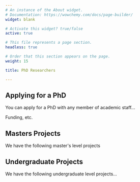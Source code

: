 ```yaml
---
# An instance of the About widget.
# Documentation: https://wowchemy.com/docs/page-builder/
widget: blank

# Activate this widget? true/false
active: true

# This file represents a page section.
headless: true

# Order that this section appears on the page.
weight: 15

title: PhD Researchers

---
```


## Applying for a PhD

You can apply for a PhD with any member of academic staff... 

Funding, etc.

## Masters Projects


We have the following master's level projects

## Undergraduate Projects

We have the following undergraduate level projects...